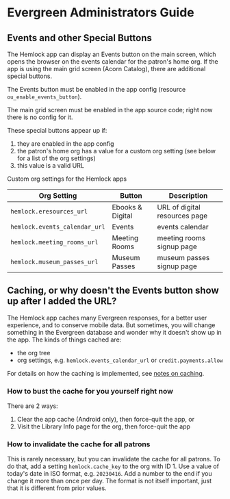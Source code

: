 # Evergreen Administrators Guide

## Events and other Special Buttons

The Hemlock app can display an Events button on the main screen, which opens the browser on
the events calendar for the patron's home org.  If the app is using the main grid screen (Acorn Catalog),
there are additional special buttons.

The Events button must be enabled in the app config (resource `ou_enable_events_button`).

The main grid screen must be enabled in the app source code; right now there is no config for it.

These special buttons appear up if:
1. they are enabled in the app config
2. the patron's home org has a value for a custom org setting (see below for a list of the org settings)
3. this value is a valid URL

Custom org settings for the Hemlock apps

| Org Setting | Button | Description |
| ----------- | ------ | ----------- |
| `hemlock.eresources_url`      | Ebooks & Digital | URL of digital resources page |
| `hemlock.events_calendar_url` | Events           | events calendar |
| `hemlock.meeting_rooms_url`   | Meeting Rooms    | meeting rooms signup page |
| `hemlock.museum_passes_url`   | Museum Passes    | museum passes signup page |


## Caching, or why doesn't the Events button show up after I added the URL?

The Hemlock app caches many Evergreen responses, for a better user experience, and to conserve
mobile data.  But sometimes, you will change something in the Evergreen database and wonder why
it doesn't show up in the app.  The kinds of things cached are:
* the org tree
* org settings, e.g. `hemlock.events_calendar_url` or `credit.payments.allow`

For details on how the caching is implemented, see [notes on caching](notes-on-caching.md).

### How to bust the cache for you yourself right now

There are 2 ways:
1. Clear the app cache (Android only), then force-quit the app, or
2. Visit the Library Info page for the org, then force-quit the app

### How to invalidate the cache for all patrons

This is rarely necessary, but you can invalidate the cache for all patrons.  To do that,
add a setting `hemlock.cache_key` to the org with ID 1.  Use a value of today's date in
ISO format, e.g. `20230416`.  Add a number to the end if you change it more than once per day.
The format is not itself important, just that it is different from prior values.
